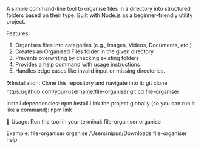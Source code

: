A simple command-line tool to organise files in a directory into structured folders based on their type.
Built with Node.js as a beginner-friendly utility project.


Features: 
1. Organises files into categories (e.g., Images, Videos, Documents, etc.)
2. Creates an Organised Files folder in the given directory
3. Prevents overwriting by checking existing folders
4. Provides a help command with usage instructions
5. Handles edge cases like invalid input or missing directories.


🛠Installation:
Clone this repository and navigate into it:
git clone https://github.com/your-username/file-organiser.git
cd file-organiser


Install dependencies:
npm install
Link the project globally (so you can run it like a command):
npm link


📖 Usage:
Run the tool in your terminal:
file-organiser organise <directory-path>


Example:
file-organiser organise /Users/nipun/Downloads
file-organiser help

